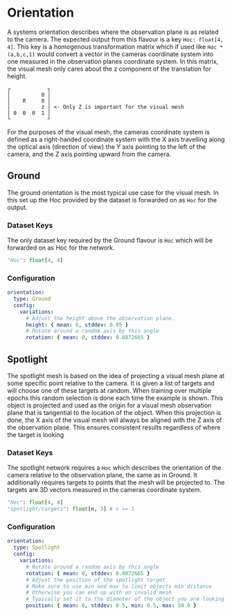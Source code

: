 # Orientation
A systems orientation describes where the observation plane is as related to the camera.
The expected output from this flavour is a key `Hoc: float[4, 4]`.
This key is a homogenous transformation matrix which if used like `Hoc * (a,b,c,1)` would convert a vector in the cameras coordinate system into one measured in the observation planes coordinate system.
In this matrix, the visual mesh only cares about the z component of the translation for height.
```
┌            ┐
│          0 │
│    R     0 │
│          z │ <- Only Z is important for the visual mesh
│ 0  0  0  1 │
└            ┘
```

For the purposes of the visual mesh, the cameras coordinate system is defined as a right-handed coordinate system with the X axis travelling along the optical axis (direction of view) the Y axis pointing to the left of the camera, and the Z axis pointing upward from the camera.

## Ground
The ground orientation is the most typical use case for the visual mesh.
In this set up the Hoc provided by the dataset is forwarded on as `Hoc` for the output.

### Dataset Keys
The only dataset key required by the Ground flavour is `Hoc` which will be forwarded on as Hoc for the network.
```python
"Hoc": float[4, 4]
```

### Configuration
```yaml
orientation:
  type: Ground
  config:
    variations:
      # Adjust the height above the observation plane.
      height: { mean: 0, stddev: 0.05 }
      # Rotate around a random axis by this angle
      rotation: { mean: 0, stddev: 0.0872665 }
```

## Spotlight
The spotlight mesh is based on the idea of projecting a visual mesh plane at some specific point relative to the camera.
It is given a list of targets and will choose one of these targets at random.
When training over multiple epochs this random selection is done each time the example is shown.
This object is projected and used as the origin for a visual mesh observation plane that is tangential to the location of the object.
When this projection is done, the X axis of the visual mesh will always be aligned with the Z axis of the observation plane.
This ensures consistent results regardless of where the target is looking

### Dataset Keys
The spotlight network requires a `Hoc` which describes the orientation of the camera relative to the observation plane, the same as in Ground.
It additionally requires targets to points that the mesh will be projected to.
The targets are 3D vectors measured in the cameras coordinate system.
```python
"Hoc": float[4, 4]
"spotlight/targets": float[n, 3] # n >= 1
```

### Configuration
```yaml
orientation:
  type: Spotlight
  config:
    variations:
      # Rotate around a random axis by this angle
      rotation: { mean: 0, stddev: 0.0872665 }
      # Adjust the position of the spotlight target
      # Make sure to use min and max to limit objects min distance
      # Otherwise you can end up with an invalid mesh
      # Typically set it to the diameter of the object you are looking for
      position: { mean: 0, stddev: 0.5, min: 0.5, max: 50.0 }
```
